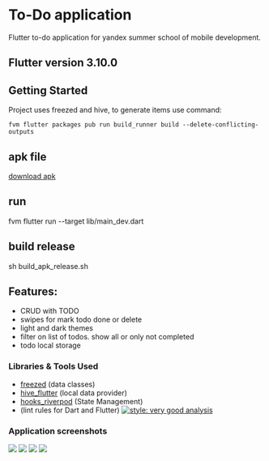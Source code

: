 # To-Do application

Flutter to-do application for yandex summer school of mobile development.

## Flutter version 3.10.0

## Getting Started

Project uses freezed and hive, to generate items use command: 
```
fvm flutter packages pub run build_runner build --delete-conflicting-outputs
```

## apk file
[download apk](https://github.com/flutterchina/dio)

## run

fvm flutter run --target lib/main_dev.dart

## build release

sh build_apk_release.sh

## Features:
* CRUD with TODO
* swipes for mark todo done or delete
* light and dark themes
* filter on list of todos. show all or only not completed
* todo local storage

### Libraries & Tools Used

* [freezed](https://github.com/flutterchina/dio) (data classes)
* [hive_flutter](https://github.com/tekartik/sembast.dart) (local data provider)
* [hooks_riverpod](https://github.com/mobxjs/mobx.dart) (State Management)
* (lint rules for Dart and Flutter) [![style: very good analysis](https://img.shields.io/badge/style-very_good_analysis-B22C89.svg)](https://pub.dev/packages/very_good_analysis)


### Application screenshots
<img src="https://paste.pics/fdef021bc27edc05d6ce26c19c4a3f53"/>
<img src="https://paste.pics/07a913d3108303c31c3996287c22cf91"/>
<img src="https://paste.pics/187c25ade8d68db1824cb9e46c055b00"/>
<img src="https://paste.pics/cd716bbc3f4e11744d96baf2e1b25706"/>